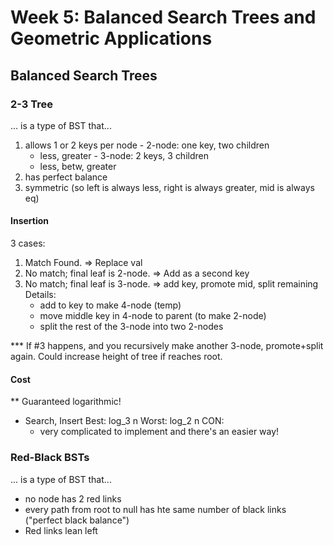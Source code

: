 # Week 5: Balanced Search Trees and Geometric Applications

## Balanced Search Trees

### 2-3 Tree

... is a type of BST that...

  1. allows 1 or 2 keys per node
    - 2-node: one key, two children
      - less, greater
    - 3-node: 2 keys, 3 children
      - less, betw, greater
  2. has perfect balance
  3. symmetric (so left is always less, right is always greater, mid is always eq)

#### Insertion

3 cases:

1. Match Found. => Replace val
2. No match; final leaf is 2-node. => Add as a second key
3. No match; final leaf is 3-node. => add key, promote mid, split remaining
    Details:
    - add to key to make 4-node (temp)
    - move middle key in 4-node to parent (to make 2-node)
    - split the rest of the 3-node into two 2-nodes

*** If #3 happens, and you recursively make another 3-node, promote+split again. Could increase height of tree if reaches root.

#### Cost

** Guaranteed logarithmic!
- Search, Insert
  Best: log_3 n
  Worst: log_2 n
CON:
  - very complicated to implement and there's an easier way!

### Red-Black BSTs

... is a type of BST that...

- no node has 2 red links
- every path from root to null has hte same number of black links ("perfect black balance")
- Red links lean left
